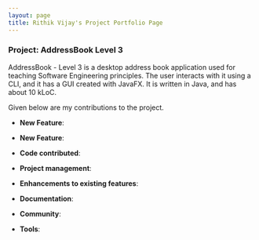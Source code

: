 ```yaml
---
layout: page
title: Rithik Vijay's Project Portfolio Page
---
```


### Project: AddressBook Level 3

AddressBook - Level 3 is a desktop address book application used for teaching Software Engineering principles. The user interacts with it using a CLI, and it has a GUI created with JavaFX. It is written in Java, and has about 10 kLoC.

Given below are my contributions to the project.

* **New Feature**:

* **New Feature**: 

* **Code contributed**: 

* **Project management**:

* **Enhancements to existing features**:

* **Documentation**:

* **Community**:

* **Tools**:

